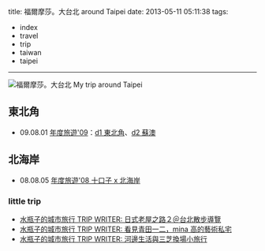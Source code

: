 title: 福爾摩莎。大台北 around Taipei
date: 2013-05-11 05:11:38
tags:
- index
- travel
- trip
- taiwan
- taipei
---

![福爾摩莎。大台北 My trip around Taipei](http://farm6.staticflickr.com/5266/5646116931_e636d62e5e_z.jpg)

## 東北角 ##

-   09.08.01 [年度旅遊'09](http://goo.gl/rDmvBL)：[d1 東北角](http://goo.gl/SjFSaj)、[d2 蘇澳](http://goo.gl/xmSK4G)

## 北海岸 ##

-   08.08.05 [年度旅遊'08 十口子 x 北海岸](http://goo.gl/S6EA6H)


### little trip ###
-   [水瓶子的城市旅行 TRIP WRITER: 日式老屋之路２＠台北散步導覽](http://goo.gl/XJmYY)
-   [水瓶子的城市旅行 TRIP WRITER: 看見青田一二，mina 高的藝術私宅](http://goo.gl/VIb6E)
-   [水瓶子的城市旅行 TRIP WRITER: 河邊生活與三芝換場小旅行](http://goo.gl/DWyIO)
